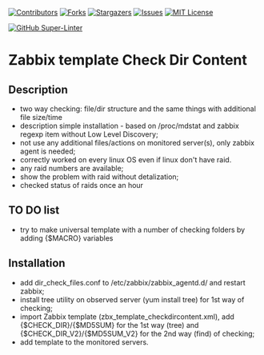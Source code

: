 <!-- PROJECT SHIELDS -->
<!--
*** I'm using markdown "reference style" links for readability.
*** Reference links are enclosed in brackets [ ] instead of parentheses ( ).
*** See the bottom of this document for the declaration of the reference variables
*** for contributors-url, forks-url, etc. This is an optional, concise syntax you may use.
*** https://www.markdownguide.org/basic-syntax/#reference-style-links
-->
[![Contributors][contributors-shield]][contributors-url]
[![Forks][forks-shield]][forks-url]
[![Stargazers][stars-shield]][stars-url]
[![Issues][issues-shield]][issues-url]
[![MIT License][license-shield]][license-url]

[![GitHub Super-Linter](https://github.com/skindud/useful/workflows/Lint%20Code%20Base/badge.svg)](https://github.com/marketplace/actions/super-linter)

Zabbix template Check Dir Content
==================

Description
-----------------
- two way checking: file/dir structure and the same things with additional file size/time
- description
simple installation - based on /proc/mdstat and zabbix regexp item without Low Level Discovery;
- not use any additional files/actions on monitored server(s), only zabbix agent is needed;
- correctly worked on every linux OS even if linux don't have raid.
- any raid numbers are available;
- show the problem with raid without detalization;
- checked status of raids once an hour

TO DO list
------

- try to make universal template with a number of checking folders by adding {$MACRO} variables

Installation
----------------

- add dir_check_files.conf to /etc/zabbix/zabbix_agentd.d/ and restart zabbix;
- install tree utility on observed server (yum install tree) for 1st way of checking;
- import Zabbix template (zbx_template_checkdircontent.xml), add {$CHECK_DIR}/{$MD5SUM} for the 1st way (tree) and {$CHECK_DIR_V2}/{$MD5SUM_V2} for the 2nd way (find) of checking;
- add template to the monitored servers.


<!-- MARKDOWN LINKS & IMAGES -->
<!-- https://www.markdownguide.org/basic-syntax/#reference-style-links -->
[contributors-shield]: https://img.shields.io/github/contributors/skindud/zabbix_checkdircontent.svg?style=for-the-badge
[contributors-url]: https://github.com/skindud/zabbix_checkdircontent/graphs/contributors
[forks-shield]: https://img.shields.io/github/forks/skindud/zabbix_checkdircontent.svg?style=for-the-badge
[forks-url]: https://github.com/skindud/zabbix_checkdircontent/network/members
[stars-shield]: https://img.shields.io/github/stars/skindud/zabbix_checkdircontent.svg?style=for-the-badge
[stars-url]: https://github.com/skindud/zabbix_checkdircontent/stargazers
[issues-shield]: https://img.shields.io/github/issues/skindud/zabbix_checkdircontent.svg?style=for-the-badge
[issues-url]: https://github.com/skindud/zabbix_checkdircontent/issues
[license-shield]: https://img.shields.io/github/license/skindud/zabbix_checkdircontent.svg?style=for-the-badge
[license-url]: https://github.com/skindud/zabbix_checkdircontent/blob/master/LICENSE.txt

